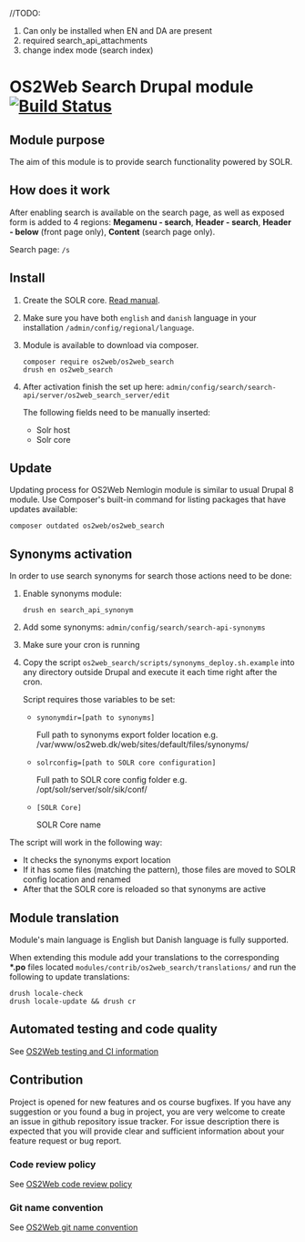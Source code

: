 //TODO:
1. Can only be installed when EN and DA are present
2. required search_api_attachments
3. change index mode (search index)


# OS2Web Search Drupal module  [![Build Status](https://travis-ci.org/OS2web/os2web_search.svg?branch=master)](https://travis-ci.org/OS2web/os2web_nemlogin)

## Module purpose

The aim of this module is to provide search functionality powered by SOLR.

## How does it work

After enabling search is available on the search page, as well as exposed form is added to 4 regions: **Megamenu - search**, **Header - search**, **Header - below** (front page only), **Content** (search page only).

Search page: ```/s```

## Install

1. Create the SOLR core. [Read manual](https://git.drupalcode.org/project/search_api_solr#setting-up-solr-single-core).

1. Make sure you have both `english` and `danish` language in your installation `/admin/config/regional/language`.

1. Module is available to download via composer.
    ```
    composer require os2web/os2web_search
    drush en os2web_search
    ```

1. After activation finish the set up here: ```admin/config/search/search-api/server/os2web_search_server/edit```

   The following fields need to be manually inserted:
    - Solr host
    - Solr core

## Update
Updating process for OS2Web Nemlogin module is similar to usual Drupal 8 module.
Use Composer's built-in command for listing packages that have updates available:

```
composer outdated os2web/os2web_search
```

## Synonyms activation
In order to use search synonyms for search those actions need to be done:

1. Enable synonyms module:
    ```
    drush en search_api_synonym
    ```
1. Add some synonyms: ```admin/config/search/search-api-synonyms```
1. Make sure your cron is running
1. Copy the script ```os2web_search/scripts/synonyms_deploy.sh.example``` into any directory outside Drupal and execute it each time right after the cron.

   Script requires those variables to be set:
   * ```synonymdir=[path to synonyms]```

        Full path to synonyms export folder location e.g. /var/www/os2web.dk/web/sites/default/files/synonyms/
   * ```solrconfig=[path to SOLR core configuration]```

        Full path to SOLR core config folder e.g. /opt/solr/server/solr/sik/conf/
   * ```[SOLR Core]```

        SOLR Core name

The script will work in the following way:
* It checks the synonyms export location
* If it has some files (matching the pattern), those files are moved to SOLR config location and renamed
* After that the SOLR core is reloaded so that synonyms are active

## Module translation
Module's main language is English but Danish language is fully supported.

When extending this module add your translations to the corresponding **\*.po** files located ```modules/contrib/os2web_search/translations/``` and run the following to update translations:
```
drush locale-check
drush locale-update && drush cr
```

## Automated testing and code quality
See [OS2Web testing and CI information](https://github.com/OS2Web/docs#testing-and-ci)

## Contribution

Project is opened for new features and os course bugfixes.
If you have any suggestion or you found a bug in project, you are very welcome
to create an issue in github repository issue tracker.
For issue description there is expected that you will provide clear and
sufficient information about your feature request or bug report.

### Code review policy
See [OS2Web code review policy](https://github.com/OS2Web/docs#code-review)

### Git name convention
See [OS2Web git name convention](https://github.com/OS2Web/docs#git-guideline)

